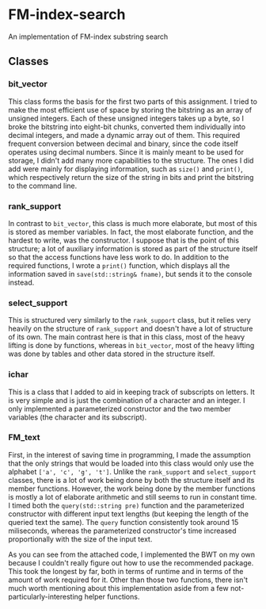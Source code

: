 # FM-index-search
An implementation of FM-index substring search
## Classes
### bit_vector
This class forms the basis for the first two parts of this assignment. I tried to make the most efficient use of space by storing the bitstring as an array of unsigned integers. Each of these unsigned integers takes up a byte, so I broke the bitstring into eight-bit chunks, converted them individually into decimal integers, and made a dynamic array out of them. This required frequent conversion between decimal and binary, since the code itself operates using decimal numbers. Since it is mainly meant to be used for storage, I didn't add many more capabilities to the structure. The ones I did add were mainly for displaying information, such as `size()` and `print()`, which respectively return the size of the string in bits and print the bitstring to the command line.
### rank_support
In contrast to `bit_vector`, this class is much more elaborate, but most of this is stored as member variables. In fact, the most elaborate function, and the hardest to write, was the constructor. I suppose that is the point of this structure; a lot of auxiliary information is stored as part of the structure itself so that the access functions have less work to do. In addition to the required functions, I wrote a `print()` function, which displays all the information saved in `save(std::string& fname)`, but sends it to the console instead.
### select_support
This is structured very similarly to the `rank_support` class, but it relies very heavily on the structure of `rank_support` and doesn't have a lot of structure of its own. The main contrast here is that in this class, most of the heavy lifting is done by functions, whereas in `bit_vector`, most of the heavy lifting was done by tables and other data stored in the structure itself.
### ichar
This is a class that I added to aid in keeping track of subscripts on letters. It is very simple and is just the combination of a character and an integer. I only implemented a parameterized constructor and the two member variables (the character and its subscript).
### FM_text
First, in the interest of saving time in programming, I made the assumption that the only strings that would be loaded into this class would only use the alphabet `['a', 'c', 'g', 't']`. Unlike the `rank_support` and `select_support` classes, there is a lot of work being done by both the structure itself and its member functions. However, the work being done by the member functions is mostly a lot of elaborate arithmetic and still seems to run in constant time. I timed both the `query(std::string pre)` function and the parameterized constructor with different input text lengths (but keeping the length of the queried text the same). The `query` function consistently took around 15 miliseconds, whereas the parameterized constructor's time increased proportionally with the size of the input text.

As you can see from the attached code, I implemented the BWT on my own because I couldn't really figure out how to use the recommended package. This took the longest by far, both in terms of runtime and in terms of the amount of work required for it. Other than those two functions, there isn't much worth mentioning about this implementation aside from a few not-particularly-interesting helper functions.
